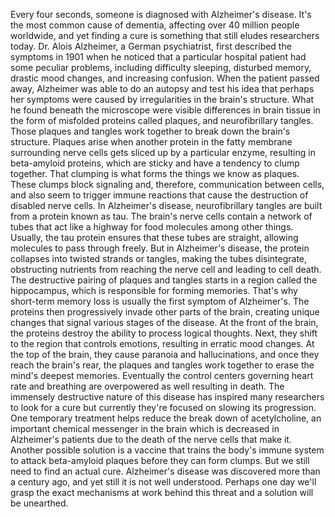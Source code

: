 
Every four seconds,
someone is diagnosed with
Alzheimer&#39;s disease.
It&#39;s the most common cause of dementia,
affecting over 40 million people worldwide,
and yet finding a cure is something that still
eludes researchers today.
Dr. Alois Alzheimer, a German psychiatrist,
first described the symptoms in 1901
when he noticed that a particular hospital patient
had some peculiar problems,
including difficulty sleeping,
disturbed memory, drastic mood changes,
and increasing confusion.
When the patient passed away,
Alzheimer was able to do an autopsy
and test his idea that perhaps
her symptoms were caused by irregularities
in the brain&#39;s structure.
What he found beneath the microscope
were visible differences in brain tissue
in the form of misfolded proteins
called plaques,
and neurofibrillary tangles.
Those plaques and tangles work together
to break down the brain&#39;s structure.
Plaques arise when another protein
in the fatty membrane surrounding nerve cells
gets sliced up by a particular enzyme,
resulting in beta-amyloid proteins,
which are sticky and have a tendency
to clump together.
That clumping is what forms the things
we know as plaques.
These clumps block signaling
and, therefore, communication
between cells, and also seem to trigger
immune reactions that cause the destruction
of disabled nerve cells.
In Alzheimer&#39;s disease, neurofibrillary tangles
are built from a protein known as tau.
The brain&#39;s nerve cells contain a network of tubes
that act like a highway for food molecules
among other things.
Usually, the tau protein ensures that these tubes
are straight, allowing molecules
to pass through freely.
But in Alzheimer&#39;s disease,
the protein collapses into twisted strands or tangles,
making the tubes disintegrate,
obstructing nutrients from reaching the nerve cell
and leading to cell death.
The destructive pairing of plaques and tangles
starts in a region called the hippocampus,
which is responsible for forming memories.
That&#39;s why short-term memory loss
is usually the first symptom of Alzheimer&#39;s.
The proteins then progressively invade
other parts of the brain,
creating unique changes that signal
various stages of the disease.
At the front of the brain,
the proteins destroy the ability to process logical thoughts.
Next, they shift to the region that controls emotions,
resulting in erratic mood changes.
At the top of the brain,
they cause paranoia and hallucinations,
and once they reach the brain&#39;s rear,
the plaques and tangles work together
to erase the mind&#39;s deepest memories.
Eventually the control centers governing
heart rate and breathing are overpowered as well
resulting in death.
The immensely destructive nature of this disease
has inspired many researchers to look for a cure
but currently they&#39;re focused on slowing its progression.
One temporary treatment
helps reduce the break down of acetylcholine,
an important chemical messenger in the brain
which is decreased in Alzheimer&#39;s patients
due to the death of the nerve cells that make it.
Another possible solution is a vaccine
that trains the body&#39;s immune system to attack
beta-amyloid plaques before they can form clumps.
But we still need to find an actual cure.
Alzheimer&#39;s disease was discovered
more than a century ago,
and yet still it is not well understood.
Perhaps one day we&#39;ll grasp
the exact mechanisms at work behind this threat
and a solution will be unearthed.
